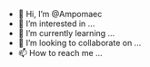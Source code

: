 - 👋 Hi, I’m @Ampomaec
- 👀 I’m interested in ...
- 🌱 I’m currently learning ...
- 💞️ I’m looking to collaborate on ...
- 📫 How to reach me ...

<!---
Ampomaec/Ampomaec is a ✨ special ✨ repository because its `README.md` (this file) appears on your GitHub profile.
You can click the Preview link to take a look at your changes.
--->
